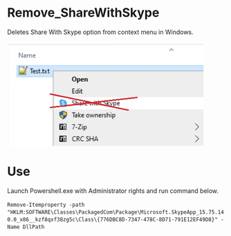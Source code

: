 # Remove_ShareWithSkype

Deletes Share With Skype option from context menu in Windows.

![alt text](https://github.com/barbadosas/Remove_ShareWithSkype/blob/main/whatmustbegone.jpg "Logo Title Text 1")

# Use

Launch Powershell.exe with Administrator rights and run command below.

```Remove-Itemproperty -path "HKLM:SOFTWARE\Classes\PackagedCom\Package\Microsoft.SkypeApp_15.75.140.0_x86__kzf8qxf38zg5c\Class\{776DBC8D-7347-478C-8D71-791E12EF49D8}" -Name DllPath```

